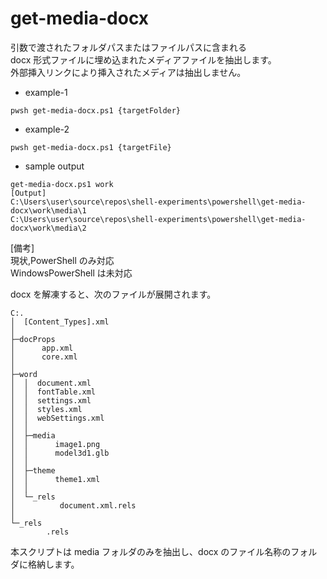 # get-media-docx

引数で渡されたフォルダパスまたはファイルパスに含まれる  
docx 形式ファイルに埋め込まれたメディアファイルを抽出します。  
外部挿入リンクにより挿入されたメディアは抽出しません。

- example-1

```shell
pwsh get-media-docx.ps1 {targetFolder}
```

- example-2

```shell
pwsh get-media-docx.ps1 {targetFile}
```

- sample output

```shell
get-media-docx.ps1 work
[Output]
C:\Users\user\source\repos\shell-experiments\powershell\get-media-docx\work\media\1
C:\Users\user\source\repos\shell-experiments\powershell\get-media-docx\work\media\2
```

[備考]  
現状,PowerShell のみ対応  
WindowsPowerShell は未対応

docx を解凍すると、次のファイルが展開されます。

```
C:.
│  [Content_Types].xml
│
├─docProps
│      app.xml
│      core.xml
│
├─word
│  │  document.xml
│  │  fontTable.xml
│  │  settings.xml
│  │  styles.xml
│  │  webSettings.xml
│  │
│  ├─media
│  │      image1.png
│  │      model3d1.glb
│  │
│  ├─theme
│  │      theme1.xml
│  │
│  └─_rels
│          document.xml.rels
│
└─_rels
        .rels
```

本スクリプトは media フォルダのみを抽出し、docx のファイル名称のフォルダに格納します。
